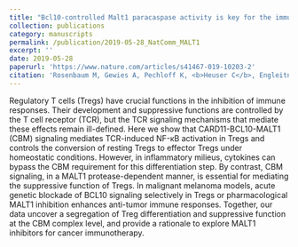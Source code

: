 ```yaml
---
title: "Bcl10-controlled Malt1 paracaspase activity is key for the immune suppressive function of regulatory T cells"
collection: publications
category: manuscripts
permalink: /publication/2019-05-28_NatComm_MALT1
excerpt: ''
date: 2019-05-28
paperurl: 'https://www.nature.com/articles/s41467-019-10203-2'
citation: 'Rosenbaum M, Gewies A, Pechloff K, <b>Heuser C</b>, Engleitner T, Gehring T, Hartjes L, Krebs S, Krappmann D, Kriegsmann M, Weichert W, Rad R, Kurts C, Ruland J. <b><i>Nat Commun.</i></b> May 28, 2019 (10): 2352.'
---
```


Regulatory T cells (Tregs) have crucial functions in the inhibition of immune responses. Their development and suppressive functions are controlled by the T cell receptor (TCR), but the TCR signaling mechanisms that mediate these effects remain ill-defined. Here we show that CARD11-BCL10-MALT1 (CBM) signaling mediates TCR-induced NF-κB activation in Tregs and controls the conversion of resting Tregs to effector Tregs under homeostatic conditions. However, in inflammatory milieus, cytokines can bypass the CBM requirement for this differentiation step. By contrast, CBM signaling, in a MALT1 protease-dependent manner, is essential for mediating the suppressive function of Tregs. In malignant melanoma models, acute genetic blockade of BCL10 signaling selectively in Tregs or pharmacological MALT1 inhibition enhances anti-tumor immune responses. Together, our data uncover a segregation of Treg differentiation and suppressive function at the CBM complex level, and provide a rationale to explore MALT1 inhibitors for cancer immunotherapy.
